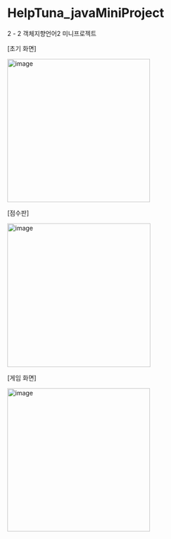# HelpTuna_javaMiniProject
2 - 2 객체지향언어2 미니프로젝트

[초기 화면]

<img width="324" alt="image" src="https://github.com/Hjwoon/HelpTuna_javaMiniProject/assets/100463930/133badd2-888d-4fba-8a4e-c74247e157fb">

[점수판]

<img width="325" alt="image" src="https://github.com/Hjwoon/HelpTuna_javaMiniProject/assets/100463930/4ccbae59-9dad-4cd9-b925-615fc051eac7">

[게임 화면]

<img width="324" alt="image" src="https://github.com/Hjwoon/HelpTuna_javaMiniProject/assets/100463930/cf069979-31fa-4f01-afcb-b4c6ebc7eb30">
